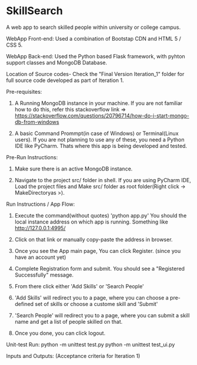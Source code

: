 # SkillSearch
A web app to search skilled people within university or college campus. 

WebApp Front-end: Used a combination of Bootstap CDN and HTML 5 / CSS 5.

WebApp Back-end: Used the Python based Flask framework, with pyhton support classes and MongoDB Database. 

Location of Source codes- Check the "Final Version Iteration_1" folder for full source code developed as part of Iteration 1.


Pre-requisites: 
1. A Running MongoDB instance in your machine.
If you are not familiar how to do this, refer this stackoverflow link => https://stackoverflow.com/questions/20796714/how-do-i-start-mongo-db-from-windows

2. A basic Command Prommpt(in case of Windows) or Terminal(Linux users). If you are not planning to use any of these, you need a Python IDE like PyCharm. Thats where this app is being developed and tested. 

Pre-Run Instructions:
1. Make sure there is an active MongoDB instance. 

2. Navigate to the project src/ folder in shell. 
If you are using PyCharm IDE, Load the project files and Make src/ folder as root folder(Right click -> MakeDirectoryas >).

Run Instructions / App Flow:
1. Execute the command(without quotes) 'python app.py' 
You should the local instance address on which app is running. Something like http://127.0.0.1:4995/

2. Click on that link or manually copy-paste the address in browser.  

3. Once you see the App main page, You can click Register. (since you have an account yet)

4. Complete Registration form and submit. You should see a "Registered Successfully" message. 

5. From there click either 'Add Skills' or 'Search People'

6. 'Add Skills' will redirect you to a page, where you can choose a pre-defined set of skills or choose a custome skill and 'Submit'

7. 'Search People' will redirect you to a page, where you can submit a skill name and get a list of people skilled on that. 

8. Once you done, you can click logout.

Unit-test Run:
python -m unittest test.py
python -m unittest test_ui.py

Inputs and Outputs: (Acceptance criteria for Iteration 1)
